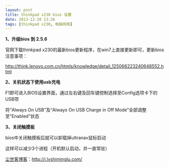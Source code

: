 ```yaml
---
layout: post
title: thinkpad x230 bios 设置
date: 2013-12-20 13:26
tags: [thinkpad x230, 电脑网络]
---
```

<strong>1、升级bios 到 2.5.6</strong>

官网下载thinkpad x230的最新bios更新程序，在win7上直接更新即可，更新bios注意事项：

<a href="http://think.lenovo.com.cn/htmls/knowledge/detail_125066223240648552.html" target="_blank">http://think.lenovo.com.cn/htmls/knowledge/detail_125066223240648552.html</a>

<strong>2、关机状态下使用usb充电</strong>

F1即可进入BIOS设置界面，通过左右键及回车键控制选择至Config选项卡下的USB项

将“Always On USB”及“Always On USB Charge in Off Mode”全部调整至“Enabled”状态

<strong>3、关闭触摸板</strong>

bios中关闭触摸板后就可以卸载掉ultranav鼠标启动

这样可以减少3个进程（开机默认启动，并一直常驻）

<a href="http://i.lvshiminglu.com/">尘世客博客</a>：<a href="http://i.lvshiminglu.com/">http://i.lvshiminglu.com/</a>

